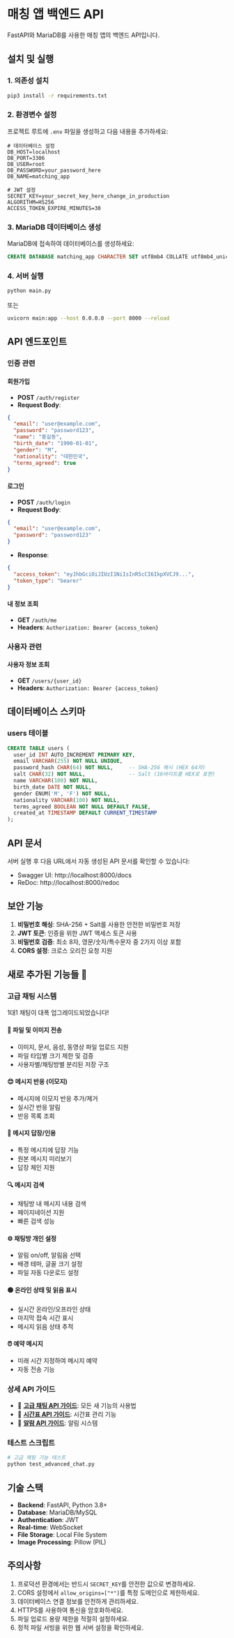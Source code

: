 # 매칭 앱 백엔드 API

FastAPI와 MariaDB를 사용한 매칭 앱의 백엔드 API입니다.

## 설치 및 실행

### 1. 의존성 설치
```bash
pip3 install -r requirements.txt
```

### 2. 환경변수 설정
프로젝트 루트에 `.env` 파일을 생성하고 다음 내용을 추가하세요:

```
# 데이터베이스 설정
DB_HOST=localhost
DB_PORT=3306
DB_USER=root
DB_PASSWORD=your_password_here
DB_NAME=matching_app

# JWT 설정
SECRET_KEY=your_secret_key_here_change_in_production
ALGORITHM=HS256
ACCESS_TOKEN_EXPIRE_MINUTES=30
```

### 3. MariaDB 데이터베이스 생성
MariaDB에 접속하여 데이터베이스를 생성하세요:

```sql
CREATE DATABASE matching_app CHARACTER SET utf8mb4 COLLATE utf8mb4_unicode_ci;
```

### 4. 서버 실행
```bash
python main.py
```

또는

```bash
uvicorn main:app --host 0.0.0.0 --port 8000 --reload
```

## API 엔드포인트

### 인증 관련

#### 회원가입
- **POST** `/auth/register`
- **Request Body**:
```json
{
  "email": "user@example.com",
  "password": "password123",
  "name": "홍길동",
  "birth_date": "1990-01-01",
  "gender": "M",
  "nationality": "대한민국",
  "terms_agreed": true
}
```

#### 로그인
- **POST** `/auth/login`
- **Request Body**:
```json
{
  "email": "user@example.com",
  "password": "password123"
}
```
- **Response**:
```json
{
  "access_token": "eyJhbGciOiJIUzI1NiIsInR5cCI6IkpXVCJ9...",
  "token_type": "bearer"
}
```

#### 내 정보 조회
- **GET** `/auth/me`
- **Headers**: `Authorization: Bearer {access_token}`

### 사용자 관련

#### 사용자 정보 조회
- **GET** `/users/{user_id}`
- **Headers**: `Authorization: Bearer {access_token}`

## 데이터베이스 스키마

### users 테이블
```sql
CREATE TABLE users (
  user_id INT AUTO_INCREMENT PRIMARY KEY,
  email VARCHAR(255) NOT NULL UNIQUE,
  password_hash CHAR(64) NOT NULL,     -- SHA-256 해시 (HEX 64자)
  salt CHAR(32) NOT NULL,              -- Salt (16바이트를 HEX로 표현)
  name VARCHAR(100) NOT NULL,
  birth_date DATE NOT NULL,
  gender ENUM('M', 'F') NOT NULL,
  nationality VARCHAR(100) NOT NULL,
  terms_agreed BOOLEAN NOT NULL DEFAULT FALSE,
  created_at TIMESTAMP DEFAULT CURRENT_TIMESTAMP
);
```

## API 문서

서버 실행 후 다음 URL에서 자동 생성된 API 문서를 확인할 수 있습니다:
- Swagger UI: http://localhost:8000/docs
- ReDoc: http://localhost:8000/redoc

## 보안 기능

1. **비밀번호 해싱**: SHA-256 + Salt를 사용한 안전한 비밀번호 저장
2. **JWT 토큰**: 인증을 위한 JWT 액세스 토큰 사용
3. **비밀번호 검증**: 최소 8자, 영문/숫자/특수문자 중 2가지 이상 포함
4. **CORS 설정**: 크로스 오리진 요청 지원

## 새로 추가된 기능들 🚀

### 고급 채팅 시스템
1대1 채팅이 대폭 업그레이드되었습니다!

#### 📁 파일 및 이미지 전송
- 이미지, 문서, 음성, 동영상 파일 업로드 지원
- 파일 타입별 크기 제한 및 검증
- 사용자별/채팅방별 분리된 저장 구조

#### 😊 메시지 반응 (이모지)
- 메시지에 이모지 반응 추가/제거
- 실시간 반응 알림
- 반응 목록 조회

#### 💬 메시지 답장/인용
- 특정 메시지에 답장 기능
- 원본 메시지 미리보기
- 답장 체인 지원

#### 🔍 메시지 검색
- 채팅방 내 메시지 내용 검색
- 페이지네이션 지원
- 빠른 검색 성능

#### ⚙️ 채팅방 개인 설정
- 알림 on/off, 알림음 선택
- 배경 테마, 글꼴 크기 설정
- 파일 자동 다운로드 설정

#### 🟢 온라인 상태 및 읽음 표시
- 실시간 온라인/오프라인 상태
- 마지막 접속 시간 표시
- 메시지 읽음 상태 추적

#### ⏰ 예약 메시지
- 미래 시간 지정하여 메시지 예약
- 자동 전송 기능

### 상세 API 가이드
- 📖 **[고급 채팅 API 가이드](고급_채팅_API_가이드.md)**: 모든 새 기능의 사용법
- 📖 **[시간표 API 가이드](시간표_API_가이드.md)**: 시간표 관리 기능
- 📖 **[알람 API 가이드](알람_API_가이드.md)**: 알림 시스템

### 테스트 스크립트
```bash
# 고급 채팅 기능 테스트
python test_advanced_chat.py
```

## 기술 스택

- **Backend**: FastAPI, Python 3.8+
- **Database**: MariaDB/MySQL
- **Authentication**: JWT
- **Real-time**: WebSocket
- **File Storage**: Local File System
- **Image Processing**: Pillow (PIL)

## 주의사항

1. 프로덕션 환경에서는 반드시 `SECRET_KEY`를 안전한 값으로 변경하세요.
2. CORS 설정에서 `allow_origins=["*"]`를 특정 도메인으로 제한하세요.
3. 데이터베이스 연결 정보를 안전하게 관리하세요.
4. HTTPS를 사용하여 통신을 암호화하세요.
5. 파일 업로드 용량 제한을 적절히 설정하세요.
6. 정적 파일 서빙을 위한 웹 서버 설정을 확인하세요.